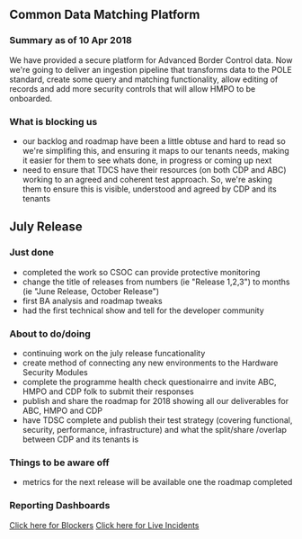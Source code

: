 ## Common Data Matching Platform

### Summary as of 10 Apr 2018
We have provided a secure platform for Advanced Border Control data. Now we're going to deliver an ingestion pipeline that transforms data to the POLE standard, create some query and matching functionality, allow editing of records and add more security controls that will allow HMPO to be onboarded.

### What is blocking us
- our backlog and roadmap have been a little obtuse and hard to read so we're simplifing this, and ensuring it maps to our tenants needs, making it easier for them to see whats done, in progress or coming up next
- need to ensure that TDCS have their resources (on both CDP and ABC) working to an agreed and coherent test approach. So, we're asking them to ensure this is visible, understood and agreed by CDP and its tenants

## July Release

### Just done
- completed the work so CSOC can provide protective monitoring
- change the title of releases from numbers (ie "Release 1,2,3") to months (ie "June Release, October Release")
- first BA analysis and roadmap tweaks
- had the first technical show and tell for the developer community

### About to do/doing
- continuing work on the july release funcationality
- create method of connecting any new environments to the Hardware Security Modules
- complete the programme health check questionairre and invite ABC, HMPO and CDP folk to submit their responses
- publish and share the roadmap for 2018 showing all our deliverables for ABC, HMPO and CDP
- have TDSC complete and publish their test strategy (covering functional, security, performance, infrastructure) and what the split/share /overlap between CDP and its tenants is


### Things to be aware off
   - metrics for the next release will be available one the roadmap completed
 
### Reporting Dashboards
[Click here for Blockers](https://collaboration.homeoffice.gov.uk/display/CDP/Blockers)
[Click here for Live Incidents](https://collaboration.homeoffice.gov.uk/display/CDP/Live+Incidents)
